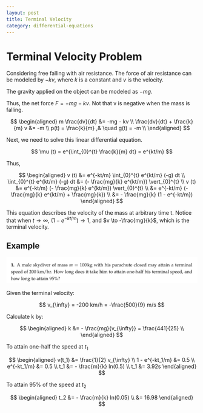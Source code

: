 ```yaml
---
layout: post
title: Terminal Velocity
category: differential-equations
---
```


# Terminal Velocity Problem

Considering free falling with air resistance. The force of air resistance can be modeled by $-kv$, where $k$ is a constant and $v$ is the velocity.

The gravity applied on the object can be modeled as $-mg$.

Thus, the net force $F = -mg - kv$. Not that v is negative when the mass is falling.

$$
\begin{aligned}
    m \frac{dv}{dt} &= -mg - kv \\
    \frac{dv}{dt} + \frac{k}{m} v &= -m \\
    p(t) = \frac{k}{m} ,& \quad g(t) = -m \\
\end{aligned}
$$

Next, we need to solve this linear differential equation.

$$
\mu (t) = e^{\int_{0}^{t} \frac{k}{m} dt} = e^{kt/m}
$$

Thus,

$$
\begin{aligned}
    v (t) &= e^{-kt/m} \int_{0}^{t} e^{kt/m} (-g) dt \\
    \int_{0}^{t} e^{kt/m} (-g) dt &= (- \frac{mg}{k} e^{kt/m}) \vert_{0}^{t} \\
    v (t) &= e^{-kt/m} (- \frac{mg}{k} e^{kt/m}) \vert_{0}^{t} \\
    &= e^{-kt/m} (-\frac{mg}{k} e^{kt/m} + \frac{mg}{k}) \\
    &= - \frac{mg}{k} (1 - e^{-kt/m})
\end{aligned}
$$

This equation describes the velocity of the mass at arbitrary time t. Notice that when $t \to \infty$, $(1 - e^{-kt/m}) \to 1$, and $v \to -\frac{mg}{k}$, which is the terminal velocity.

## Example

![picture 1](/images/2023-03-19-23-03-58-terminal-velocity-example.png)

Given the terminal velocity:

$$
v_{\infty} = -200 km/h = -\frac{500}{9} m/s
$$

Calculate k by:

$$
\begin{aligned}
    k &= - \frac{mg}{v_{\infty}} = \frac{441}{25} \\
\end{aligned}
$$

To attain one-half the speed at $t_1$

$$
\begin{aligned}
    v(t_1) &= \frac{1}{2} v_{\infty} \\
    1 - e^{-kt_1/m} &= 0.5 \\
    e^{-kt_1/m} &= 0.5 \\
    t_1 &= - \frac{m}{k} ln(0.5) \\
    t_1 &= 3.92s
\end{aligned}
$$

To attain 95% of the speed at $t_2$

$$
\begin{aligned}
    t_2 &= - \frac{m}{k} ln(0.05) \\
    &= 16.98
\end{aligned}
$$